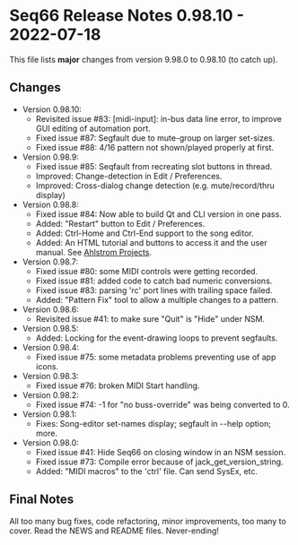 # Seq66 Release Notes 0.98.10 - 2022-07-18

This file lists __major__ changes from version 9.98.0 to 0.98.10 (to catch up).

## Changes

*   Version 0.98.10:
    *   Revisited issue #83: [midi-input]: in-bus data line error, to improve
        GUI editing of automation port.
    *   Fixed issue #87: Segfault due to mute-group on larger set-sizes.
    *   Fixed issue #88: 4/16 pattern not shown/played properly at first.
*   Version 0.98.9:
    *   Fixed issue #85: Seqfault from recreating slot buttons in thread.
    *   Improved: Change-detection in Edit / Preferences.
    *   Improved: Cross-dialog change detection (e.g.  mute/record/thru display)
*   Version 0.98.8:
    *   Fixed issue #84: Now able to build Qt and CLI version in one pass.
    *   Added: "Restart" button to Edit / Preferences.
    *   Added: Ctrl-Home and Ctrl-End support to the song editor.
    *   Added: An HTML tutorial and buttons to access it and the user manual.
        See [Ahlstrom Projects](https://ahlstromcj.github.io/).
*   Version 0.98.7:
    *   Fixed issue #80: some MIDI controls were getting recorded.
    *   Fixed issue #81: added code to catch bad numeric conversions.
    *   Fixed issue #83: parsing 'rc' port lines with trailing space failed.
    *   Added: "Pattern Fix" tool to allow a multiple changes to a pattern.
*   Version 0.98.6:
    *   Revisited issue #41: to make sure "Quit" is "Hide" under NSM.
*   Version 0.98.5:
    *   Added: Locking for the event-drawing loops to prevent segfaults.
*   Version 0.98.4:
    *   Fixed issue #75: some metadata problems preventing use of app icons.
*   Version 0.98.3:
    *   Fixed issue #76: broken MIDI Start handling.
*   Version 0.98.2:
    *   Fixed issue #74: -1 for "no buss-override" was being converted to 0.
*   Version 0.98.1:
    *   Fixes: Song-editor set-names display; segfault in --help option; more.
*   Version 0.98.0:
    *   Fixed issue #41: Hide Seq66 on closing window in an NSM session.
    *   Fixed issue #73: Compile error because of jack_get_version_string.
    *   Added: "MIDI macros" to the 'ctrl' file.  Can send SysEx, etc.

## Final Notes

All too many bug fixes, code refactoring, minor improvements, too many to
cover. Read the NEWS and README files.  Never-ending!

